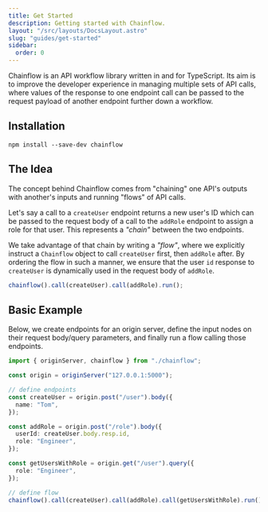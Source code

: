 ```yaml
---
title: Get Started
description: Getting started with Chainflow.
layout: "/src/layouts/DocsLayout.astro"
slug: "guides/get-started"
sidebar:
  order: 0
---
```


Chainflow is an API workflow library written in and for TypeScript. Its aim is to improve the developer experience in managing multiple sets of API calls, where values of the response to one endpoint call can be passed to the request payload of another endpoint further down a workflow.

## Installation

```shell
npm install --save-dev chainflow
```

## The Idea

The concept behind Chainflow comes from "chaining" one API's outputs with another's inputs and running "flows" of API calls.

Let's say a call to a `createUser` endpoint returns a new user's ID which can be passed to the request body of a call to the `addRole` endpoint to assign a role for that user. This represents a _"chain"_ between the two endpoints.

We take advantage of that chain by writing a _"flow"_, where we explicitly instruct a `Chainflow` object to call `createUser` first, then `addRole` after. By ordering the flow in such a manner, we ensure that the user `id` response to `createUser` is dynamically used in the request body of `addRole`.

```typescript
chainflow().call(createUser).call(addRole).run();
```

## Basic Example

Below, we create endpoints for an origin server, define the input nodes on their request body/query parameters, and finally run a flow calling those endpoints.

```typescript
import { originServer, chainflow } from "./chainflow";

const origin = originServer("127.0.0.1:5000");

// define endpoints
const createUser = origin.post("/user").body({
  name: "Tom",
});

const addRole = origin.post("/role").body({
  userId: createUser.body.resp.id,
  role: "Engineer",
});

const getUsersWithRole = origin.get("/user").query({
  role: "Engineer",
});

// define flow
chainflow().call(createUser).call(addRole).call(getUsersWithRole).run();
```
